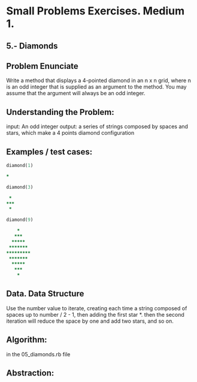 # Small Problems Exercises. Medium 1.

## 5.- Diamonds 

## Problem Enunciate

Write a method that displays a 4-pointed diamond in an n x n grid, where n is an odd integer that is supplied as an argument to the method. You may assume that the argument will always be an odd integer.


## Understanding the Problem:

input: An odd integer
output: a series of strings composed by spaces and stars, which make a 4 points diamond configuration


## Examples / test cases:

```ruby
diamond(1)

*

diamond(3)

 *
***
 *

diamond(9)

    *
   ***
  *****
 *******
*********
 *******
  *****
   ***
    *

```

## Data. Data Structure

Use the number value to iterate, creating each time a string composed of spaces up to number / 2 - 1, then adding the first star *. then the second iteration will reduce the space by one and add two stars, and so on.

## Algorithm:

in the 05_diamonds.rb file

## Abstraction: